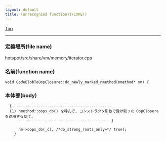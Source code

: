 ```yaml
---
layout: default
title: (unrecognied function)(FIXME!)
---
```

[Top](../index.html)

--- 
### 定義場所(file name)
hotspot/src/share/vm/memory/iterator.cpp

### 名前(function name)
```
void CodeBlobToOopClosure::do_newly_marked_nmethod(nmethod* nm) {
```

### 本体部(body)
```
  {- -------------------------------------------
  (1) nmethod::oops_do() を呼んで, コンストラクタ引数で受け取った OopClosure を適用するだけ.
      ---------------------------------------- -}

	  nm->oops_do(_cl, /*do_strong_roots_only=*/ true);
	}
	
```



